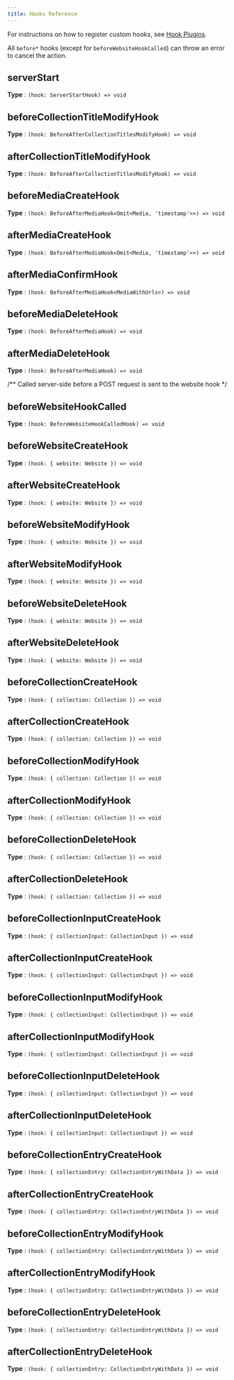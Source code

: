 ```yaml
---
title: Hooks Reference
---
```


For instructions on how to register custom hooks, see [Hook Plugins](/admin/plugins/hook-plugins/).

All `before*` hooks (except for `beforeWebsiteHookCalled`) can throw an error to cancel the action.

## serverStart

**Type** : `(hook: ServerStartHook) => void`

## beforeCollectionTitleModifyHook

**Type** : `(hook: BeforeAfterCollectionTitlesModifyHook) => void`

## afterCollectionTitleModifyHook

**Type** : `(hook: BeforeAfterCollectionTitlesModifyHook) => void`

## beforeMediaCreateHook

**Type** : `(hook: BeforeAfterMediaHook<Omit<Media, 'timestamp'>>) => void`

## afterMediaCreateHook

**Type** : `(hook: BeforeAfterMediaHook<Omit<Media, 'timestamp'>>) => void`

## afterMediaConfirmHook

**Type** : `(hook: BeforeAfterMediaHook<MediaWithUrls>) => void`

## beforeMediaDeleteHook

**Type** : `(hook: BeforeAfterMediaHook) => void`

## afterMediaDeleteHook

**Type** : `(hook: BeforeAfterMediaHook) => void`

/** Called server-side before a POST request is sent to the website hook */
## beforeWebsiteHookCalled

**Type** : `(hook: BeforeWebsiteHookCalledHook) => void`


## beforeWebsiteCreateHook

**Type** : `(hook: { website: Website }) => void`

## afterWebsiteCreateHook

**Type** : `(hook: { website: Website }) => void`

## beforeWebsiteModifyHook

**Type** : `(hook: { website: Website }) => void`

## afterWebsiteModifyHook

**Type** : `(hook: { website: Website }) => void`

## beforeWebsiteDeleteHook

**Type** : `(hook: { website: Website }) => void`

## afterWebsiteDeleteHook

**Type** : `(hook: { website: Website }) => void`


## beforeCollectionCreateHook

**Type** : `(hook: { collection: Collection }) => void`

## afterCollectionCreateHook

**Type** : `(hook: { collection: Collection }) => void`

## beforeCollectionModifyHook

**Type** : `(hook: { collection: Collection }) => void`

## afterCollectionModifyHook

**Type** : `(hook: { collection: Collection }) => void`

## beforeCollectionDeleteHook

**Type** : `(hook: { collection: Collection }) => void`

## afterCollectionDeleteHook

**Type** : `(hook: { collection: Collection }) => void`


## beforeCollectionInputCreateHook

**Type** : `(hook: { collectionInput: CollectionInput }) => void`

## afterCollectionInputCreateHook

**Type** : `(hook: { collectionInput: CollectionInput }) => void`

## beforeCollectionInputModifyHook

**Type** : `(hook: { collectionInput: CollectionInput }) => void`

## afterCollectionInputModifyHook

**Type** : `(hook: { collectionInput: CollectionInput }) => void`

## beforeCollectionInputDeleteHook

**Type** : `(hook: { collectionInput: CollectionInput }) => void`

## afterCollectionInputDeleteHook

**Type** : `(hook: { collectionInput: CollectionInput }) => void`


## beforeCollectionEntryCreateHook

**Type** : `(hook: { collectionEntry: CollectionEntryWithData }) => void`

## afterCollectionEntryCreateHook

**Type** : `(hook: { collectionEntry: CollectionEntryWithData }) => void`

## beforeCollectionEntryModifyHook

**Type** : `(hook: { collectionEntry: CollectionEntryWithData }) => void`

## afterCollectionEntryModifyHook

**Type** : `(hook: { collectionEntry: CollectionEntryWithData }) => void`

## beforeCollectionEntryDeleteHook

**Type** : `(hook: { collectionEntry: CollectionEntryWithData }) => void`

## afterCollectionEntryDeleteHook

**Type** : `(hook: { collectionEntry: CollectionEntryWithData }) => void`
